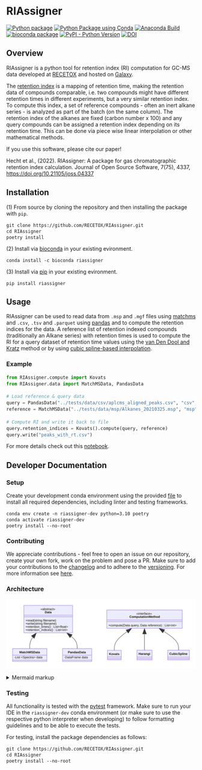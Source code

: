 # RIAssigner
[![Python package](https://github.com/RECETOX/RIAssigner/actions/workflows/python-package.yml/badge.svg)](https://github.com/RECETOX/RIAssigner/actions/workflows/python-package.yml)
[![Python Package using Conda](https://github.com/RECETOX/RIAssigner/actions/workflows/python-package-conda.yml/badge.svg?branch=main)](https://github.com/RECETOX/RIAssigner/actions/workflows/python-package-conda.yml)
[![Anaconda Build](https://github.com/RECETOX/RIAssigner/actions/workflows/anaconda.yml/badge.svg?branch=main)](https://github.com/RECETOX/RIAssigner/actions/workflows/anaconda.yml)
[![bioconda package](https://img.shields.io/conda/v/bioconda/riassigner)](https://anaconda.org/bioconda/riassigner)
[![PyPI - Python Version](https://img.shields.io/pypi/v/RIAssigner)](https://pypi.org/project/RIAssigner/)
[![DOI](https://joss.theoj.org/papers/10.21105/joss.04337/status.svg)](https://doi.org/10.21105/joss.04337)

## Overview
RIAssigner is a python tool for retention index (RI) computation for GC-MS data developed at [RECETOX](https://www.recetox.muni.cz/en) and hosted on [Galaxy](https://umsa.cerit-sc.cz/).

The [retention index](https://goldbook.iupac.org/terms/view/R05360) is a mapping of retention time, making the retention data of compounds comparable, i.e. two compounds might have different retention times in different experiments, but a very similar retention index.
To compute this index, a set of reference compounds - often an inert alkane series - is analyzed as part of the batch (on the same column).
The retention index of the alkanes are fixed (carbon number x 100) and any query compounds can be assigned a retention index depending on its retention time.
This can be done via piece wise linear interpolation or other mathematical methods.

If you use this software, please cite our paper!

Hecht et al., (2022). RIAssigner: A package for gas chromatographic retention index calculation. Journal of Open Source Software, 7(75), 4337, https://doi.org/10.21105/joss.04337

## Installation

(1) From source by cloning the repository and then installing the package with `pip`.
```
git clone https://github.com/RECETOX/RIAssigner.git
cd RIAssigner
poetry install
```
(2) Install via [bioconda](https://anaconda.org/bioconda/riassigner) in your existing evironment.
```
conda install -c bioconda riassigner
```
(3) Install via [pip](https://pypi.org/project/RIAssigner/) in your existing evironment.
```
pip install riassigner
```

## Usage
RIAssigner can be used to read data from `.msp` and `.mgf` files using [matchms](https://github.com/matchms/matchms) and `.csv`, `.tsv` and `.parquet` using [pandas](https://pandas.pydata.org/) and to compute the retention indices for the data.
A reference list of retention indexed compounds (traditionally an Alkane series) with retention times is used to compute the RI for a query dataset of retention time values using the [van Den Dool and Kratz](https://doi.org/10.1016/S0021-9673(01)80947-X) method or by using [cubic spline-based interpolation](https://doi.org/10.1021/ac50035a026).
### Example
```python
from RIAssigner.compute import Kovats
from RIAssigner.data import MatchMSData, PandasData

# Load reference & query data
query = PandasData("../tests/data/csv/aplcms_aligned_peaks.csv", "csv", rt_unit="seconds")
reference = MatchMSData("../tests/data/msp/Alkanes_20210325.msp", "msp", rt_unit="min")

# Compute RI and write it back to file
query.retention_indices = Kovats().compute(query, reference)
query.write("peaks_with_rt.csv")
```
For more details check out this [notebook](doc/example_usage.ipynb).

## Developer Documentation
### Setup
Create your development conda environment using the provided [file](conda/environment-dev.yml) to install all required dependencies, including linter and testing frameworks.
```
conda env create -n riassigner-dev python=3.10 poetry
conda activate riassigner-dev
poetry install --no-root
```

### Contributing
We appreciate contributions - feel free to open an issue on our repository, create your own fork, work on the problem and pose a PR.
Make sure to add your contributions to the [changelog](CHANGELOG.md) and to adhere to the [versioning](https://semver.org/spec/v2.0.0.html).
For more information see [here](CONTRIBUTING.md).
### Architecture
<!-- generated by mermaid compile action - START -->
![~mermaid diagram 1~](/.resources/README-md-1.svg)
<details>
  <summary>Mermaid markup</summary>

```mermaid
classDiagram
    class MatchMSData{
        -List ~Spectra~ data
    }

    class PandasData {
        -DataFrame data
    }

    Data <|-- MatchMSData
    Data <|-- PandasData

    class Data{
        <<abstract>>
        +read(string filename)
        +write(string filename)
        +retention_times() List~float~
        +retention_indices() List~float~
    }


    class ComputationMethod{
        <<interface>>
        +compute(Data query, Data reference) List~float~

    }

    class Kovats {

    }
    class CubicSpline {

    }

    ComputationMethod <|-- Kovats
    ComputationMethod <|-- CubicSpline

```

</details>
<!-- generated by mermaid compile action - END -->

### Testing
All functionality is tested with the [pytest](https://docs.pytest.org/en/6.2.x/contents.html) framework. Make sure to run your IDE in the `riassigner-dev` conda environment (or make sure to use the respective python interpreter when developing) to follow formatting guidelines and to be able to execute the tests.

For testing, install the package dependencies as follows:
```
git clone https://github.com/RECETOX/RIAssigner.git
cd RIAssigner
poetry install --no-root
```
